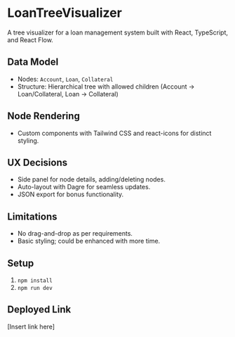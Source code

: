 # LoanTreeVisualizer

A tree visualizer for a loan management system built with React, TypeScript, and React Flow.

## Data Model
- Nodes: `Account`, `Loan`, `Collateral`
- Structure: Hierarchical tree with allowed children (Account -> Loan/Collateral, Loan -> Collateral)

## Node Rendering
- Custom components with Tailwind CSS and react-icons for distinct styling.

## UX Decisions
- Side panel for node details, adding/deleting nodes.
- Auto-layout with Dagre for seamless updates.
- JSON export for bonus functionality.

## Limitations
- No drag-and-drop as per requirements.
- Basic styling; could be enhanced with more time.

## Setup
1. `npm install`
2. `npm run dev`

## Deployed Link
[Insert link here]